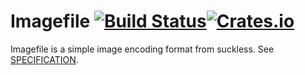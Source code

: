 # Imagefile [![Build Status](https://travis-ci.org/juggle-tux/imagefile-rs.svg?branch=master)](https://travis-ci.org/juggle-tux/imagefile-rs)[![Crates.io](https://img.shields.io/crates/v/imagefile.svg)](https://crates.io/crates/imagefile)

Imagefile is a simple image encoding format from suckless. See [SPECIFICATION](http://git.2f30.org/imagefile/tree/SPECIFICATION).

